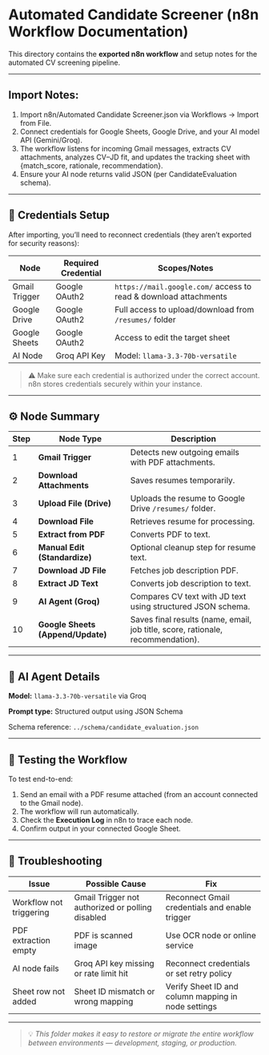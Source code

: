 # Automated Candidate Screener (n8n Workflow Documentation)
This directory contains the **exported n8n workflow** and setup notes for the automated CV screening pipeline.

---

## **Import Notes:**
1. Import n8n/Automated Candidate Screener.json via Workflows → Import from File.
2. Connect credentials for Google Sheets, Google Drive, and your AI model API (Gemini/Groq).
3. The workflow listens for incoming Gmail messages, extracts CV attachments, analyzes CV–JD fit, and updates the tracking sheet with {match_score, rationale, recommendation}.
3. Ensure your AI node returns valid JSON (per CandidateEvaluation schema).

---

## 🔐 Credentials Setup

After importing, you’ll need to reconnect credentials (they aren’t exported for security reasons):

| Node          | Required Credential | Scopes/Notes                                                     |
| ------------- | ------------------- | ---------------------------------------------------------------- |
| Gmail Trigger | Google OAuth2       | `https://mail.google.com/` access to read & download attachments |
| Google Drive  | Google OAuth2       | Full access to upload/download from `/resumes/` folder           |
| Google Sheets | Google OAuth2       | Access to edit the target sheet                                  |
| AI Node       | Groq API Key        | Model: `llama-3.3-70b-versatile`                                 |

> ⚠️ Make sure each credential is authorized under the correct account. n8n stores credentials securely within your instance.

---

## ⚙️ Node Summary

| Step | Node Type                         | Description                                                                     |
| ---- | --------------------------------- | ------------------------------------------------------------------------------- |
| 1    | **Gmail Trigger**                 | Detects new outgoing emails with PDF attachments.                               |
| 2    | **Download Attachments**          | Saves resumes temporarily.                                                      |
| 3    | **Upload File (Drive)**           | Uploads the resume to Google Drive `/resumes/` folder.                          |
| 4    | **Download File**                 | Retrieves resume for processing.                                                |
| 5    | **Extract from PDF**              | Converts PDF to text.                                                           |
| 6    | **Manual Edit (Standardize)**     | Optional cleanup step for resume text.                                          |
| 7    | **Download JD File**              | Fetches job description PDF.                                                    |
| 8    | **Extract JD Text**               | Converts job description to text.                                               |
| 9    | **AI Agent (Groq)**               | Compares CV text with JD text using structured JSON schema.                     |
| 10   | **Google Sheets (Append/Update)** | Saves final results (name, email, job title, score, rationale, recommendation). |

---

## 🧠 AI Agent Details

**Model:** `llama-3.3-70b-versatile` via Groq

**Prompt type:** Structured output using JSON Schema

Schema reference: `../schema/candidate_evaluation.json`

---

## 🧪 Testing the Workflow

To test end-to-end:

1. Send an email with a PDF resume attached (from an account connected to the Gmail node).
2. The workflow will run automatically.
3. Check the **Execution Log** in n8n to trace each node.
4. Confirm output in your connected Google Sheet.

---

## 🧰 Troubleshooting

| Issue                   | Possible Cause                                   | Fix                                                 |
| ----------------------- | ------------------------------------------------ | --------------------------------------------------- |
| Workflow not triggering | Gmail Trigger not authorized or polling disabled | Reconnect Gmail credentials and enable trigger      |
| PDF extraction empty    | PDF is scanned image                             | Use OCR node or online service                      |
| AI node fails           | Groq API key missing or rate limit hit           | Reconnect credentials or set retry policy           |
| Sheet row not added     | Sheet ID mismatch or wrong mapping               | Verify Sheet ID and column mapping in node settings |

---

> 💡 *This folder makes it easy to restore or migrate the entire workflow between environments — development, staging, or production.*
